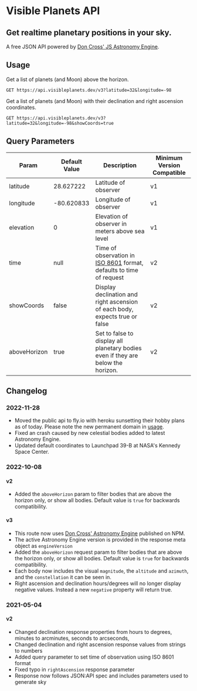# Visible Planets API

## Get realtime planetary positions in your sky.
A free JSON API powered by [Don Cross' JS Astronomy Engine](http://cosinekitty.com/astronomy.js).

## Usage

Get a list of planets (and Moon) above the horizon.
```
GET https://api.visibleplanets.dev/v3?latitude=32&longitude=-98
```

Get a list of planets (and Moon) with their declination and right ascension coordinates.
```
GET https://api.visibleplanets.dev/v3?latitude=32&longitude=-98&showCoords=true
```

## Query Parameters

| Param | Default Value | Description | Minimum Version Compatible |
| ----- | ------------- | ----------- | -------------------------- |
| latitude | 28.627222 | Latitude of observer | v1 |
| longitude | -80.620833 | Longitude of observer | v1 |
| elevation | 0 | Elevation of observer in meters above sea level | v1 |
| time | null | Time of observation in [ISO 8601](https://en.wikipedia.org/wiki/ISO_8601) format, defaults to time of request | v2 |
| showCoords | false | Display declination and right ascension of each body, expects true or false | v2 |
| aboveHorizon | true | Set to false to display all planetary bodies even if they are below the horizon. | v2 |

## Changelog

###  2022-11-28

- Moved the public api to fly.io with heroku sunsetting their hobby plans as of today. Please note the new permanent domain in [usage](#usage).
- Fixed an crash caused by new celestial bodies added to latest Astronomy Engine.
- Updated default coordinates to Launchpad 39-B at NASA's Kennedy Space Center.

###  2022-10-08
#### v2

- Added the `aboveHorizon` param to filter bodies that are above the horizon only, or show all bodies. Default value is `true` for backwards compatibility.

#### v3
- This route now uses [Don Cross' Astronomy Engine](https://www.npmjs.com/package/astronomy-engine) published on NPM.
- The active Astronomy Engine version is provided in the response meta object as `engineVersion`
- Added the `aboveHorizon` request param to filter bodies that are above the horizon only, or show all bodies. Default value is `true` for backwards compatibility.
- Each body now includes the visual `magnitude`, the `altitude` and `azimuth`, and the `constellation` it can be seen in.
- Right ascension and declination hours/degrees will no longer display negative values. Instead a new `negative` property will return true.

### 2021-05-04

#### v2
- Changed declination response properties from hours to degrees, minutes to arcminutes, seconds to arcseconds,
- Changed declination and right ascension response values from strings to numbers
- Added query parameter to set time of observation using ISO 8601 format
- Fixed typo in `rightAscension` response parameter
- Response now follows JSON:API spec and includes parameters used to generate sky
